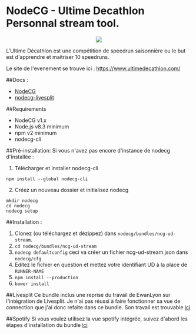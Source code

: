# NodeCG - Ultime Decathlon Personnal stream tool.

<p align="center">
  <img src="https://github.com/jocelyndubois/ncg-ud-stream/blob/main/media/UD%20Tool.png?raw=true">
</p>

L'Ultime Décathlon est une compétition de speedrun saisonnière ou le but est d'apprendre et maitriser 10 speedruns.

Le site de l'evenement se trouve ici : https://www.ultimedecathlon.com/

##Docs :
- [NodeCG](https://nodecg.dev/)
- [nodecg-livesplit](https://github.com/EwanLyon/nodecg-livesplit)

##Requirements
- NodeCG v1.x
- Node.js v8.3 minimum
- npm v2 minimum
- nodecg-cli

##Pré-installation:
Si vous n'avez pas encore d'instance de nodecg d'installée :

1. Télécharger et installer nodecg-cli
```shell
npm install --global nodecg-cli
```
2. Créez un nouveau dossier et initialisez nodecg
```shell
mkdir nodecg
cd nodecg
nodecg setup
```

##Installation :
1. Clonez (ou téléchargez et dézippez) dans `nodecg/bundles/ncg-ud-stream`. 
2. `cd nodecg/bundles/ncg-ud-stream`
3. `nodecg defaultconfig` ceci va créer un fichier ncg-ud-stream.json dans `nodecg/cfg`
4. Editez le fichier en question et mettez votre identifiant UD à la place de `RUNNER-NAME`
5. `npm install --production`
6. `bower install`

##Livesplit
Ce bundle inclus une reprise du travail de EwanLyon sur l'intégration de Livesplit.
Je n'ai pas réussi à faire fonctionner sa vue de connection que j'ai donc refaite dans ce bundle.
Son travail est trouvable [ici](https://github.com/EwanLyon/nodecg-livesplit)

##Spotify
Si vous voulez utilisez la vue spotify intégrée, suivez d'abord les étapes d'installation du bundle [ici](https://github.com/EwanLyon/ncg-spotify)
